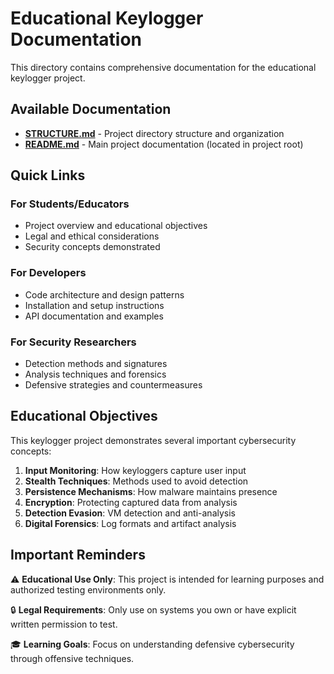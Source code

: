 # Educational Keylogger Documentation

This directory contains comprehensive documentation for the educational keylogger project.

## Available Documentation

- **[STRUCTURE.md](STRUCTURE.md)** - Project directory structure and organization
- **[README.md](../README.md)** - Main project documentation (located in project root)

## Quick Links

### For Students/Educators
- Project overview and educational objectives
- Legal and ethical considerations
- Security concepts demonstrated

### For Developers
- Code architecture and design patterns
- Installation and setup instructions
- API documentation and examples

### For Security Researchers
- Detection methods and signatures
- Analysis techniques and forensics
- Defensive strategies and countermeasures

## Educational Objectives

This keylogger project demonstrates several important cybersecurity concepts:

1. **Input Monitoring**: How keyloggers capture user input
2. **Stealth Techniques**: Methods used to avoid detection
3. **Persistence Mechanisms**: How malware maintains presence
4. **Encryption**: Protecting captured data from analysis
5. **Detection Evasion**: VM detection and anti-analysis
6. **Digital Forensics**: Log formats and artifact analysis

## Important Reminders

⚠️ **Educational Use Only**: This project is intended for learning purposes and authorized testing environments only.

🔒 **Legal Requirements**: Only use on systems you own or have explicit written permission to test.

🎓 **Learning Goals**: Focus on understanding defensive cybersecurity through offensive techniques.